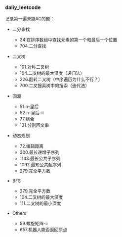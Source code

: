 
### daliy_leetcode

记录第一遍未能AC的题：

- 二分查找
    - 34.在排序数组中查找元素的第一个和最后一个位置
    - 704.二分查找

- 二叉树
    - 101.对称二叉树
    - 104.二叉树的最大深度（递归法）
    - 226.翻转二叉树（中序遍历为什么不行？）
    - 700.二叉搜索树中的搜索（迭代法）


- 回溯
    - 51.n-皇后
    - 52.n-皇后-ii
    - 77.组合
    - 131.分割回文串

- 动态规划
    - 72.编辑距离
    - 300.最长递增子序列
    - 1143.最长公共子序列
    - 1092.最短公共超序列
    - 279.完全平方数


- BFS
    - 279.完全平方数
    - 104.二叉树的最大深度
    - 111.二叉树的最小深度

- Others
    - 59.螺旋矩阵-ii
    - 657.机器人能否返回原点
